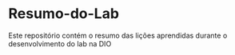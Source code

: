 # Resumo-do-Lab
Este repositório contém o resumo das lições aprendidas durante o desenvolvimento do lab na DIO
